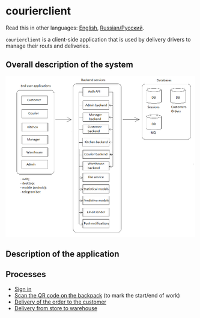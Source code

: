 # courierclient

Read this in other languages: [English](courierclient.md), [Russian/Русский](courierclient.ru.md). 

`courierclient` is a client-side application that is used by delivery drivers to manage their routs and deliveries.

## Overall description of the system 

![system_overall](../img/system_overall.png)

## Description of the application


## Processes 

- [Sign in](../processes/customer/signin.md)
- [Scan the QR code on the backpack](../processes/courier/scanbackpack.md) (to mark the start/end of work)
- [Delivery of the order to the customer](../processes/courier/deliverorder.md)
- [Delivery from store to warehouse](../processes/courier/store2wh.md)
